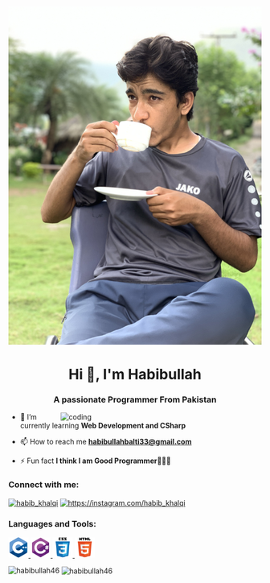 ![logo](https://github.com/habibullah46/habibullah46/blob/main/FullSizeRender-23.jpg)
<h1 align="center">Hi 👋, I'm Habibullah</h1>
<h3 align="center">A passionate Programmer From Pakistan</h3>
<img align="right" alt="coding" width="400" src="https://media3.giphy.com/media/qgQUggAC3Pfv687qPC/giphy.gif?cid=ecf05e47dakyo327cb7k0lybcah797gs0kiwjkhk6s55fjv5&ep=v1_gifs_search&rid=giphy.gif&ct=g">

- 🌱 I’m currently learning **Web Development and CSharp**

- 📫 How to reach me **habibullahbalti33@gmail.com**

- ⚡ Fun fact **I think I am Good Programmer🤷‍♀️😃**

<h3 align="left">Connect with me:</h3>
<p align="left">
<a href="https://twitter.com/habib_khalqi" target="blank"><img align="center" src="https://raw.githubusercontent.com/rahuldkjain/github-profile-readme-generator/master/src/images/icons/Social/twitter.svg" alt="habib_khalqi" height="30" width="40" /></a>
<a href="https://instagram.com/https://instagram.com/habib_khalqi" target="blank"><img align="center" src="https://raw.githubusercontent.com/rahuldkjain/github-profile-readme-generator/master/src/images/icons/Social/instagram.svg" alt="https://instagram.com/habib_khalqi" height="30" width="40" /></a>
</p>

<h3 align="left">Languages and Tools:</h3>
<p align="left"> <a href="https://www.w3schools.com/cpp/" target="_blank" rel="noreferrer"> <img src="https://raw.githubusercontent.com/devicons/devicon/master/icons/cplusplus/cplusplus-original.svg" alt="cplusplus" width="40" height="40"/> </a> <a href="https://www.w3schools.com/cs/" target="_blank" rel="noreferrer"> <img src="https://raw.githubusercontent.com/devicons/devicon/master/icons/csharp/csharp-original.svg" alt="csharp" width="40" height="40"/> </a> <a href="https://www.w3schools.com/css/" target="_blank" rel="noreferrer"> <img src="https://raw.githubusercontent.com/devicons/devicon/master/icons/css3/css3-original-wordmark.svg" alt="css3" width="40" height="40"/> </a> <a href="https://www.w3.org/html/" target="_blank" rel="noreferrer"> <img src="https://raw.githubusercontent.com/devicons/devicon/master/icons/html5/html5-original-wordmark.svg" alt="html5" width="40" height="40"/> </a> </p>

<p><img align="left" src="https://github-readme-stats.vercel.app/api/top-langs?username=habibullah46&show_icons=true&locale=en&layout=compact" alt="habibullah46" /></p>

<p>&nbsp;<img align="center" src="https://github-readme-stats.vercel.app/api?username=habibullah46&show_icons=true&locale=en" alt="habibullah46" /></p>
